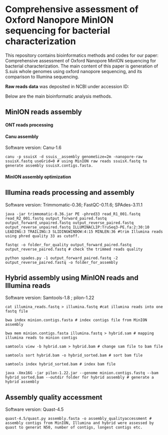 # Comprehensive assessment of Oxford Nanopore MinION sequencing for bacterial characterization
This repository contains bioinformatics methods and codes for our paper: Comprehensive assessment of Oxford Nanopore MinION sequencing for bacterial characterization. The main content of this paper is generation of S.suis whole genomes using oxford nanopore sequencing, and its comparison to Illumina sequencing.
 
**Raw reads data** was deposited in NCBI under accession ID:

Below are the main bioinformatic analysis methods.

## MinION reads assembly


#### ONT reads processing

#### Canu assembly

Software version: Canu-1.6

```
canu -p ssuisX -d ssuis__assembly genomeSize=2m -nanopore-raw ssuisX.fastq useGrid=0 # using MinION raw reads ssuisX.fastq to generate assembly ssuisX.contigs.fasta.
```
#### MinION assembly optimization

## Illumina reads processing and assembly

Software version: Trimmomatic-0.36;  FastQC-0.11.6; SPAdes-3.11.1

```
java -jar trimmomatic-0.36.jar PE -phred33 read_R1_001.fastq read_R2_001.fastq output_forward_paired.fastq output_forward_unpaired.fastq output_reverse_paired.fastq output_reverse_unpaired.fastq ILLUMINACLIP:TruSeq3-PE.fa:2:30:10 LEADING:3 TRAILING:3 SLIDINGWINDOW:4:15 MINLEN:36 #trim Illumina reads using phred quality 33 as cutoff.

fastqc -o folder_for_quality output_forward_paired.fastq output_reverse_paired.fastq # check the trimmed reads quality

python spades.py -1 output_forward_paired.fastq -2 output_reverse_paired.fastq -o folder_for_assembly
```

## Hybrid assembly using MinION reads and Illumina reads

Software version: Samtools-1.8 ; pilon-1.22

```
cat illumina_reads.fastq > illumina.fastq #cat illumina reads into one fastq file

bwa index minion.contigs.fasta # index contigs file from MinION assembly

bwa mem minion.contigs.fasta illumina.fastq > hybrid.sam # mapping illumina reads to minion contigs

samtools view -b hybrid.sam > hybrid.bam # change sam file to bam file

samtools sort hybrid.bam -o hybrid_sorted.bam # sort bam file

samtools index hybrid_sorted.bam # index bam file

java -Xmx16G -jar pilon-1.22.jar --genome minion.contigs.fastq --bam hybrid_sorted.bam --outdir folder for hybrid assembly # generate a hybrid assembly
```

## Assembly quality accessment
Software version: Quast-4.5
```
quast-4.5/quast.py assembly.fasta -o assembly_qualityaccessment # assembly contigs from MinION, Illumina and hybrid were assessed by quast to generat N50, number of contigs, longest contigs etc. 
```

